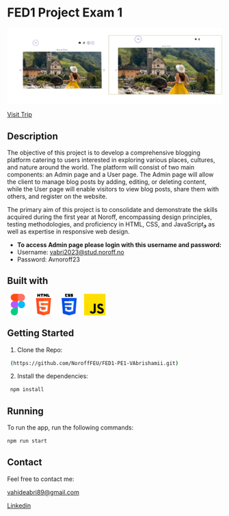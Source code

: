 # FED1 Project Exam 1
![Trip Guide](https://github.com/NoroffFEU/FED1-PE1-VAbrishamii/blob/main/Screenshot%202024-05-30%20105840.png)

[Visit Trip](splendorous-sundae-6d65a8.netlify.app)

## Description
The objective of this project is to develop a comprehensive blogging platform catering to users interested in exploring various places, cultures, and nature around the world. The platform will consist of two main components: an Admin page and a User page. The Admin page will allow the client to manage blog posts by adding, editing, or deleting content, while the User page will enable visitors to view blog posts, share them with others, and register on the website.

The primary aim of this project is to consolidate and demonstrate the skills acquired during the first year at Noroff, encompassing design principles, testing methodologies, and proficiency in HTML, CSS, and JavaScriptو as well as expertise in responsive web design.

+ **To access Admin page please login with this username and password:**
 + Username: vabri2023@stud.noroff.no
 + Password: Avnoroff23

 ## Built with
<div style="display: flex; gap: 10px;">
   <img src="https://github.com/NoroffFEU/FED1-PE1-VAbrishamii/blob/main/figma.png" alt="Icon" width="50" height="50">
   <img src="https://github.com/NoroffFEU/FED1-PE1-VAbrishamii/blob/main/html-5.png" alt="Icon" width="50" height="50">
   <img src="https://github.com/NoroffFEU/FED1-PE1-VAbrishamii/blob/main/css-3.png" alt="Icon" width="50" height="50">
   <img src="https://github.com/NoroffFEU/FED1-PE1-VAbrishamii/blob/main/js.png" alt="Icon" width="50" height="50">

</div>

## Getting Started
1. Clone the Repo:
  ```sh
   (https://github.com/NoroffFEU/FED1-PE1-VAbrishamii.git)

  ```
2. Install the dependencies:  
  ```sh
   npm install
  ```
## Running 
To run the app, run the following commands:
  ```sh
  npm run start
  ```
## Contact 

Feel free to contact me:

vahideabri89@gmail.com

[Linkedin](linkedin.com/in/vahideh-abrishami-53b206170) 



